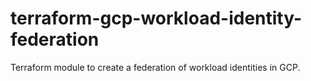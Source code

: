 # terraform-gcp-workload-identity-federation
Terraform module to create a federation of workload identities in GCP.
